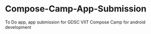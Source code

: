 # Compose-Camp-App-Submission
To Do app, app submission for GDSC VIIT Compose Camp for android development
